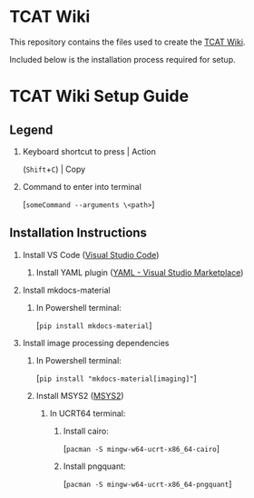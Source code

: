 # TCAT Wiki

This repository contains the files used to create the [TCAT Wiki](https://taskarcenteratuw.github.io/tcat-wiki/).

Included below is the installation process required for setup.

# TCAT Wiki Setup Guide

## Legend

1. Keyboard shortcut to press | Action

    (`Shift`+`C`) | Copy

2. Command to enter into terminal

    [`someCommand --arguments \<path>`]

## Installation Instructions

1. Install VS Code ([Visual Studio Code](https://code.visualstudio.com/))

   1. Install YAML plugin ([YAML - Visual Studio Marketplace](https://marketplace.visualstudio.com/items?itemName=redhat.vscode-yaml))

2. Install mkdocs-material

   1. In Powershell terminal:

        [`pip install mkdocs-material`]

3. Install image processing dependencies

   1. In Powershell terminal:

        [`pip install "mkdocs-material[imaging]"`]

   3. Install MSYS2 ([MSYS2](https://www.msys2.org/))

      1. In UCRT64 terminal:
        
          1. Install cairo:

              [`pacman -S mingw-w64-ucrt-x86_64-cairo`]

          2. Install pngquant:

              [`pacman -S mingw-w64-ucrt-x86_64-pngquant`]
